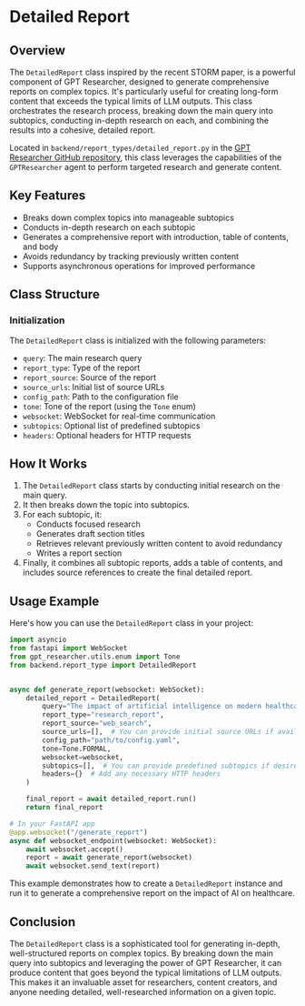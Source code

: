 # Detailed Report

## Overview

The `DetailedReport` class inspired by the recent STORM paper, is a powerful component of GPT Researcher, designed to generate comprehensive reports on complex topics. It's particularly useful for creating long-form content that exceeds the typical limits of LLM outputs. This class orchestrates the research process, breaking down the main query into subtopics, conducting in-depth research on each, and combining the results into a cohesive, detailed report.

Located in `backend/report_types/detailed_report.py` in the [GPT Researcher GitHub repository](https://github.com/assafelovic/gpt-researcher), this class leverages the capabilities of the `GPTResearcher` agent to perform targeted research and generate content.

## Key Features

- Breaks down complex topics into manageable subtopics
- Conducts in-depth research on each subtopic
- Generates a comprehensive report with introduction, table of contents, and body
- Avoids redundancy by tracking previously written content
- Supports asynchronous operations for improved performance

## Class Structure

### Initialization

The `DetailedReport` class is initialized with the following parameters:

- `query`: The main research query
- `report_type`: Type of the report
- `report_source`: Source of the report
- `source_urls`: Initial list of source URLs
- `config_path`: Path to the configuration file
- `tone`: Tone of the report (using the `Tone` enum)
- `websocket`: WebSocket for real-time communication
- `subtopics`: Optional list of predefined subtopics
- `headers`: Optional headers for HTTP requests

## How It Works

1. The `DetailedReport` class starts by conducting initial research on the main query.
2. It then breaks down the topic into subtopics.
3. For each subtopic, it:
   - Conducts focused research
   - Generates draft section titles
   - Retrieves relevant previously written content to avoid redundancy
   - Writes a report section
4. Finally, it combines all subtopic reports, adds a table of contents, and includes source references to create the final detailed report.

## Usage Example

Here's how you can use the `DetailedReport` class in your project:

```python
import asyncio
from fastapi import WebSocket
from gpt_researcher.utils.enum import Tone
from backend.report_type import DetailedReport


async def generate_report(websocket: WebSocket):
    detailed_report = DetailedReport(
        query="The impact of artificial intelligence on modern healthcare",
        report_type="research_report",
        report_source="web_search",
        source_urls=[],  # You can provide initial source URLs if available
        config_path="path/to/config.yaml",
        tone=Tone.FORMAL,
        websocket=websocket,
        subtopics=[],  # You can provide predefined subtopics if desired
        headers={}  # Add any necessary HTTP headers
    )

    final_report = await detailed_report.run()
    return final_report

# In your FastAPI app
@app.websocket("/generate_report")
async def websocket_endpoint(websocket: WebSocket):
    await websocket.accept()
    report = await generate_report(websocket)
    await websocket.send_text(report)
```

This example demonstrates how to create a `DetailedReport` instance and run it to generate a comprehensive report on the impact of AI on healthcare.

## Conclusion

The `DetailedReport` class is a sophisticated tool for generating in-depth, well-structured reports on complex topics. By breaking down the main query into subtopics and leveraging the power of GPT Researcher, it can produce content that goes beyond the typical limitations of LLM outputs. This makes it an invaluable asset for researchers, content creators, and anyone needing detailed, well-researched information on a given topic.